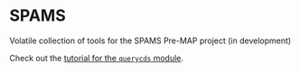 SPAMS
=====

Volatile collection of tools for the SPAMS Pre-MAP project (in development)

Check out the [tutorial for the `querycds` module](http://nbviewer.ipython.org/github/bmorris3/SPAMS/blob/master/tutorials.ipynb).
